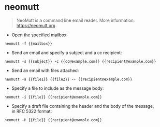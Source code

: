 # neomutt

> NeoMutt is a command line email reader.
> More information: <https://neomutt.org>.

- Open the specified mailbox:

`neomutt -f {{mailbox}}`

- Send an email and specify a subject and a cc recipient:

`neomutt -s {{subject}} -c {{cc@example.com}} {{recipient@example.com}}`

- Send an email with files attached:

`neomutt -a {{file1}} {{file2}} -- {{recipient@example.com}}`

- Specify a file to include as the message body:

`neomutt -i {{file}} {{recipient@example.com}}`

- Specify a draft file containing the header and the body of the message, in RFC 5322 format:

`neomutt -H {{file}} {{recipient@example.com}}`
